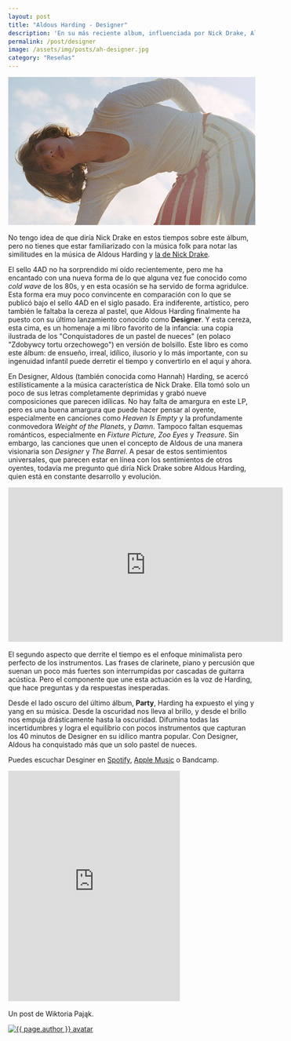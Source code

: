 ```yaml
---
layout: post
title: "Aldous Harding - Designer"
description: 'En su más reciente album, influenciada por Nick Drake, Aldous Harding deja en evidencia su constante desarrollo y evolución artística'
permalink: /post/designer
image: /assets/img/posts/ah-designer.jpg
category: "Reseñas"
---
```


![Aldous Harding](/assets/img/posts/aldous.jpg)

No tengo idea de que diría Nick Drake en estos tiempos sobre este álbum, pero no tienes que estar familiarizado con la música folk para notar las similitudes en la música de Aldous Harding y [la de Nick Drake](/post/nick-drake). 

El sello 4AD no ha sorprendido mi oído recientemente, pero me ha encantado con una nueva forma de lo que alguna vez fue conocido como _cold wave_ de los 80s, y en esta ocasión se ha servido de forma agridulce. Esta forma era muy poco convincente en comparación con lo que se publicó bajo el sello 4AD en el siglo pasado. Era indiferente, artístico, pero también le faltaba la cereza al pastel, que Aldous Harding finalmente ha puesto con su último lanzamiento conocido como **Designer**. Y esta cereza, esta cima, es un homenaje a mi libro favorito de la infancia: una copia ilustrada de los "Conquistadores de un pastel de nueces" (en polaco "Zdobywcy tortu orzechowego") en versión de bolsillo. Este libro es como este álbum: de ensueño, irreal, idílico, ilusorio y lo más importante, con su ingenuidad infantil puede derretir el tiempo y convertirlo en el aquí y ahora.

En Designer, Aldous (también conocida como Hannah) Harding, se acercó estilísticamente a la música característica de Nick Drake. Ella tomó solo un poco de sus letras completamente deprimidas y grabó nueve composiciones que parecen idílicas. No hay falta de amargura en este LP, pero es una buena amargura que puede hacer pensar al oyente, especialmente en canciones como _Heaven Is Empty_ y la profundamente conmovedora _Weight of the Planets_, y _Damn_. Tampoco faltan esquemas románticos, especialmente en _Fixture Picture, Zoo Eyes_ y _Treasure_. Sin embargo, las canciones que unen el concepto de Aldous de una manera visionaria son _Designer_ y _The Barrel_. A pesar de estos sentimientos universales, que parecen estar en línea con los sentimientos de otros oyentes, todavía me pregunto qué diría Nick Drake sobre Aldous Harding, quien está en constante desarrollo y evolución.

<iframe width="560" height="315" src="https://www.youtube-nocookie.com/embed/qPB6iPXhkdI" frameborder="0" allow="accelerometer; autoplay; encrypted-media; gyroscope; picture-in-picture" allowfullscreen></iframe>

El segundo aspecto que derrite el tiempo es el enfoque minimalista pero perfecto de los instrumentos. Las frases de clarinete, piano y percusión que suenan un poco más fuertes son interrumpidas por cascadas de guitarra acústica. Pero el componente que une esta actuación es la voz de Harding, que hace preguntas y da respuestas inesperadas. 

Desde el lado oscuro del último álbum, **Party**, Harding ha expuesto el ying y yang en su música. Desde la oscuridad nos lleva al brillo, y desde el brillo nos empuja drásticamente hasta la oscuridad. Difumina todas las incertidumbres y logra el equilibrio con pocos instrumentos que capturan los 40 minutos de Designer en su idílico mantra popular. Con Designer, Aldous ha conquistado más que un solo pastel de nueces.

Puedes escuchar Desginer en [Spotify](https://open.spotify.com/album/0QNJa03XQeMOuQhi9izThh?si=e4AUk8hVRmuN6Ec2eECVng), [Apple Music](https://music.apple.com/us/album/designer/1449805020) o Bandcamp.

<iframe style="border: 0; width: 350px; height: 470px;" src="https://bandcamp.com/EmbeddedPlayer/album=678690423/size=large/bgcol=333333/linkcol=ffffff/license_id=579/tracklist=false/transparent=true/" seamless><a href="http://aldousharding.bandcamp.com/album/designer">Designer by Aldous Harding</a></iframe>

<div class="post-footer">
    <p>Un post de Wiktoria Pająk.</p>
    <a href="https://tranzytrustykalny.tumblr.com" target="_blank"><img class="author-image" src="/assets/img/authors/Wiktoria Pająk.jpg" alt="{{ page.author }} avatar" /></a>
</div>